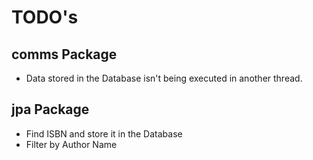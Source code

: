# TODO&apos;s

## comms Package

- Data stored in the Database isn't being executed in another thread.

## jpa Package

- Find ISBN and store it in the Database
- Filter by Author Name